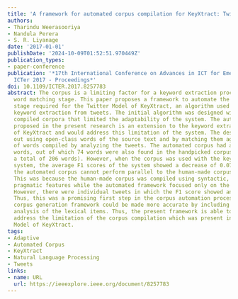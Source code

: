 ```yaml
---
title: 'A framework for automated corpus compilation for KeyXtract: Twitter model'
authors:
- Tharindu Weerasooriya
- Nandula Perera
- S. R. Liyanage
date: '2017-01-01'
publishDate: '2024-10-09T01:52:51.970449Z'
publication_types:
- paper-conference
publication: '*17th International Conference on Advances in ICT for Emerging Regions,
  ICTer 2017 - Proceedings*'
doi: 10.1109/ICTER.2017.8257783
abstract: The corpus is a limiting factor for a keyword extraction process with a
  word matching stage. This paper proposes a framework to automate the corpus generation
  stage required for the Twitter Model of KeyXtract, an algorithm used for essential
  keyword extraction from tweets. The initial algorithm was designed with two manually
  compiled corpora that limited the adaptability of the system. The automated framework
  proposed in the present research is an extension to the keyword extraction process
  of KeyXtract and would address this limitation of the system. The design was carried
  out using open-class words of the source text and by matching them against the bag
  of words compiled by analyzing the tweets. The automated corpus had a total of 138
  words, out of which 74 words were also found in the handpicked corpus (which had
  a total of 206 words). However, when the corpus was used with the keyword extraction
  system, the average F1 scores of the system showed a decrease of 0.07, proving that
  the automated corpus cannot perform parallel to the human-made corpus in complexity.
  This was because the human-made corpus was compiled using syntactic, semantic and
  pragmatic features while the automated framework focused only on the syntactic features.
  However, there were individual tweets in which the F1 score showed an increase.
  Thus, this was a promising first step in the corpus automation process. The automatic
  corpus generation framework could be made more accurate by including the semantic
  analysis of the lexical items. Thus, the present framework is able to substantially
  address the limitation of the corpus compilation which was present in the Twitter
  Model of KeyXtract.
tags:
- Adaptive
- Automated Corpus
- KeyXtract
- Natural Language Processing
- Tweets
links:
- name: URL
  url: https://ieeexplore.ieee.org/document/8257783
---
```

